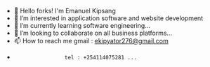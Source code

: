 - 👋 Hello forks! I'm Emanuel Kipsang 
- 👀 I’m interested in application software and website development
- 🌱 I’m currently learning software engineering...
- 💞️ I’m looking to collaborate on all business platforms...
- 📫 How to reach me gmail : ekipyator276@gmail.com
-                     tel : +254114075281 ...

<!---
Ekky001/Ekky001 is a ✨ special ✨ repository because its `README.md` (this file) appears on your GitHub profile.
You can click the Preview link to take a look at your changes.
--->
